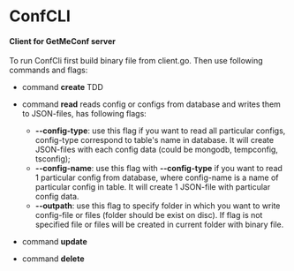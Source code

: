 # ConfCLI
#### Client for GetMeConf server

To run ConfCli first build binary file from client.go. Then use following commands and flags:

- command **create** 
TDD

- command **read** reads config or configs from database and writes them to JSON-files, has following flags:
  - **--config-type**: use this flag if you want to read all particular configs,
  config-type correspond to table's name in database. It will create JSON-files with each  config data 
  (could be mongodb, tempconfig, tsconfig);
  - **--config-name**: use this flag with **--config-type** 
if you want to read 1 particular config from database,
 where config-name is a name of particular config in table.
  It will create 1 JSON-file with particular config data.
  - **--outpath**: use this flag to specify folder in which you want to write config-file or files
   (folder should be exist on disc). If flag is not specified file or files will be created in current folder with
   binary file.
  
- command **update** 



- command **delete** 


